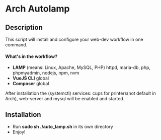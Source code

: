 # Arch Autolamp

## Description

This script will install and configure your web-dev workflow in one command.

#### What's in the workflow?

- **LAMP** (means: Linux, Apache, MySQL, PHP) httpd, maria-db, php, phpmyadmin, nodejs, npm, nvm
- **VueJS CLI** global
- **Composer** global

After installation the (systemctl) services: cups for printers(not default in Arch), web-server and mysql will be enabled and started.

## Installation

- Run **sudo sh ./auto_lamp.sh** in its own directory
- Enjoy!

